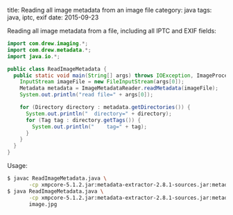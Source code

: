title: Reading all image metadata from an image file
category: java
tags: java, iptc, exif
date: 2015-09-23

Reading all image metadata from a file, including all IPTC and EXIF
fields:

```java
import com.drew.imaging.*;
import com.drew.metadata.*;
import java.io.*;

public class ReadImageMetadata {
  public static void main(String[] args) throws IOException, ImageProcessingException {
    InputStream imageFile = new FileInputStream(args[0]);
    Metadata metadata = ImageMetadataReader.readMetadata(imageFile);
    System.out.println("read file=" + args[0]);

    for (Directory directory : metadata.getDirectories()) {
      System.out.println("  directory=" + directory);
      for (Tag tag : directory.getTags()) {
        System.out.println("    tag=" + tag);
      }
    }
  }
}
```

Usage:

```bash
$ javac ReadImageMetadata.java \
       -cp xmpcore-5.1.2.jar:metadata-extractor-2.8.1-sources.jar:metadata-extractor-2.8.1.jar
$ java ReadImageMetadata.java \
       -cp xmpcore-5.1.2.jar:metadata-extractor-2.8.1-sources.jar:metadata-extractor-2.8.1.jar \
       image.jpg
```
